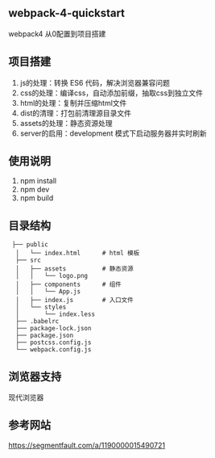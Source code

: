 ## webpack-4-quickstart
 webpack4 从0配置到项目搭建
 
## 项目搭建 

1. js的处理：转换 ES6 代码，解决浏览器兼容问题
2. css的处理：编译css，自动添加前缀，抽取css到独立文件
3. html的处理：复制并压缩html文件
4. dist的清理：打包前清理源目录文件
5. assets的处理：静态资源处理
6. server的启用：development 模式下启动服务器并实时刷新



## 使用说明

1. npm install
2. npm dev
3. npm build

## 目录结构

```
 ├── public
  │   └── index.html      # html 模板
  ├── src
  │   ├── assets          # 静态资源
  │   │   └── logo.png
  │   ├── components      # 组件
  │   │   └── App.js
  │   ├── index.js        # 入口文件
  │   └── styles
  │       └── index.less
  ├── .babelrc
  ├── package-lock.json
  ├── package.json
  ├── postcss.config.js
  └── webpack.config.js
```

## 浏览器支持

现代浏览器

## 参考网站
https://segmentfault.com/a/1190000015490721

